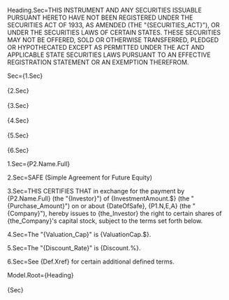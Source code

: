 Heading.Sec=<span style="text-transform: uppercase">THIS INSTRUMENT AND ANY SECURITIES ISSUABLE PURSUANT HERETO HAVE NOT BEEN REGISTERED UNDER THE SECURITIES ACT OF 1933, AS AMENDED (THE "{Securities_Act}"), OR UNDER THE SECURITIES LAWS OF CERTAIN STATES.  THESE SECURITIES MAY NOT BE OFFERED, SOLD OR OTHERWISE TRANSFERRED, PLEDGED OR HYPOTHECATED EXCEPT AS PERMITTED UNDER THE ACT AND APPLICABLE STATE SECURITIES LAWS PURSUANT TO AN EFFECTIVE REGISTRATION STATEMENT OR AN EXEMPTION THEREFROM.</span>  


Sec={1.Sec}<br><br>{2.Sec}<br><br>{3.Sec}<br><br>{4.Sec}<br><br>{5.Sec}<br><br>{6.Sec}

1.Sec={P2.Name.Full}

2.Sec=SAFE  (Simple Agreement for Future Equity)

3.Sec=THIS CERTIFIES THAT in exchange for the payment by {P2.Name.Full} (the "{Investor}") of {InvestmentAmount.$} (the "{Purchase_Amount}") on or about {DateOfSafe}, {P1.N,E,A} (the "{Company}"), hereby issues to {the_Investor} the right to certain shares of {the_Company}'s capital stock, subject to the terms set forth below.

4.Sec=The "{Valuation_Cap}" is {ValuationCap.$}.  

5.Sec=The "{Discount_Rate}" is {Discount.%}.

6.Sec=See {Def.Xref} for certain additional defined terms.

Model.Root={Heading}<br><br>{Sec}
